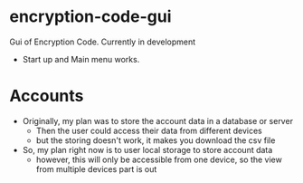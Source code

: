 # encryption-code-gui
Gui of Encryption Code. Currently in development

- Start up and Main menu works.

# Accounts
- Originally, my plan was to store the account data in a database or server
  - Then the user could access their data from different devices
  - but the storing doesn't work, it makes you download the csv file
- So, my plan right now is to user local storage to store account data
  - however, this will only be accessible from one device, so the view from multiple devices part is out
